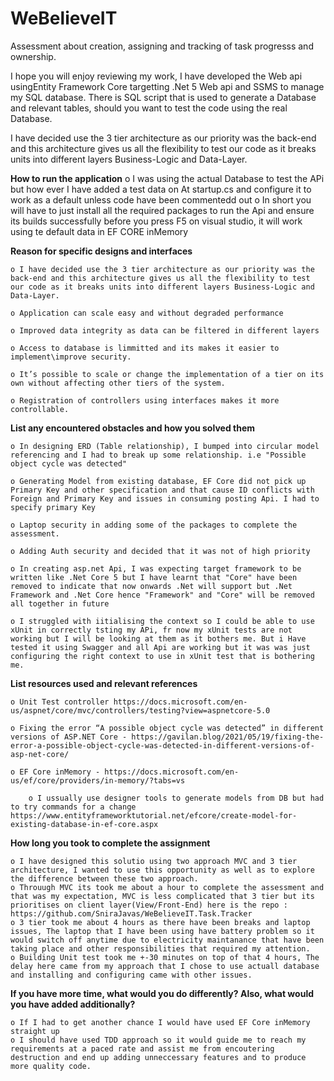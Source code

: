 
# WeBelieveIT
Assessment about creation, assigning and tracking of task progresss and ownership.

I hope you will enjoy reviewing my work, I have developed the Web api usingEntity Framework Core targetting .Net 5 Web api and SSMS to manage my SQL database. There is SQL script that is used to generate a Database and relevant tables, should you want to test the code using the real Database.

I have decided use the 3 tier architecture as our priority was the back-end and this architecture gives us all the flexibility to test our code as it breaks units into different layers Business-Logic and Data-Layer.

**How to run the application**
  o I was using the actual Database to test the APi but how ever I have added a test data on At startup.cs and configure it to work as a default unless code have been commentedd out
  o In short you will have to just install all the required packages to run the Api and ensure its builds successfully before you press F5 on visual studio, it will work using te default data in EF CORE inMemory


 **Reason for specific designs and interfaces**

   
  	o I have decided use the 3 tier architecture as our priority was the back-end and this architecture gives us all the flexibility to test our code as it breaks units into different layers Business-Logic and Data-Layer.
	
  	o Application can scale easy and without degraded performance
	
  	o Improved data integrity as data can be filtered in different layers
	
  	o Access to database is limmitted and its makes it easier to implement\improve security.
	
  	o It’s possible to scale or change the implementation of a tier on its own without affecting other tiers of the system.
	
  	o Registration of controllers using interfaces makes it more controllable.

  
**List any encountered obstacles and how you solved them**

	o In designing ERD (Table relationship), I bumped into circular model referencing and I had to break up some relationship. i.e "Possible object cycle was detected"
	
	o Generating Model from existing database, EF Core did not pick up Primary Key and other specification and that cause ID conflicts with Foreign and Primary Key and issues in consuming posting Api. I had to specify primary Key
	
	o Laptop security in adding some of the packages to complete the assessment.
	
	o Adding Auth security and decided that it was not of high priority
	
	o In creating asp.net Api, I was expecting target framework to be written like .Net Core 5 but I have learnt that "Core" have been removed to indicate that now onwards .Net will support but .Net Framework and .Net Core hence "Framework" and "Core" will be removed all together in future 
	
	o I struggled with iitialising the context so I could be able to use xUnit in correctly tsting my APi, fr now my xUnit tests are not working but I will be looking at them as it bothers me. But i Have tested it using Swagger and all Api are working but it was was just configuring the right context to use in xUnit test that is bothering me.
	

**List resources used and relevant references**

	o Unit Test controller https://docs.microsoft.com/en-us/aspnet/core/mvc/controllers/testing?view=aspnetcore-5.0
	
	o Fixing the error “A possible object cycle was detected” in different versions of ASP.NET Core - https://gavilan.blog/2021/05/19/fixing-the-error-a-possible-object-cycle-was-detected-in-different-versions-of-asp-net-core/
	
	o EF Core inMemory - https://docs.microsoft.com/en-us/ef/core/providers/in-memory/?tabs=vs
	
        o I ussually use designer tools to generate models from DB but had to try commands for a change https://www.entityframeworktutorial.net/efcore/create-model-for-existing-database-in-ef-core.aspx
	

**How long you took to complete the assignment**

	o I have designed this solutio using two approach MVC and 3 tier architecture, I wanted to use this opportunity as well as to explore the difference between these two approach.
	o Throuugh MVC its took me about a hour to complete the assessment and that was my expectation, MVC is less complicated that 3 tier but its prioritises on client layer(View/Front-End) here is the repo : https://github.com/SniraJavas/WeBelieveIT.Task.Tracker
	o 3 tier took me about 4 hours as there have been breaks and laptop issues, The laptop that I have been using have battery problem so it would switch off anytime due to electricity maintanance that have been taking place and other responsibilities that required my attention.
	o Building Unit test took me +-30 minutes on top of that 4 hours, The delay here came from my approach that I chose to use actuall database and installing and configuring came with other issues. 
	
 **If you have more time, what would you do differently? Also, what would you have 
added additionally?**

	o If I had to get another chance I would have used EF Core inMemory straight up
	o I should have used TDD approach so it would guide me to reach my requirements at a paced rate and assist me from encoutering destruction and end up adding unneccessary features and to produce more quality code.
